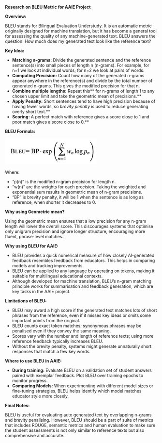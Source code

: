 ﻿**Research on BLEU Metric for AAIE Project** 

**Overview:** 

BLEU stands for Bilingual Evaluation Understudy. It is an automatic metric originally designed for machine translation, but it has become a general tool for assessing the quality of any machine-generated text. BLEU answers the question: How much does my generated text look like the reference text? 

**Key Idea:** 

- **Matching  n-grams:** Divide  the  generated  sentence  and  the  reference sentence(s) into small pieces of length n (n-grams). For example, for n=1 we look at individual words; for n=2 we look at pairs of words.
- **Computing Precision:** Count how many of the generated n-grams appear anywhere in the reference(s) and divide by the total number of generated n-grams. This gives the modified precision for that n. 
- **Combine multiple lengths:** Repeat this** for n-grams of length 1 to any chosen upper limit and take the geometric mean of precisions.** 
- **Apply Penalty:** Short sentences tend to have high precision because of having fewer words, so *brevity penalty* is used to reduce generating overly short text.** 
- **Scoring:** A perfect match with reference gives a score close to 1 and poor match gives a score close to 0.** 

**BLEU Formula:** 

![](Aspose.Words.fbad0d83-1511-4ffd-baa7-69c152702a85.001.png)

Where: 

- “p(n)” is the modified n-gram precision for length n. 
- “w(n)” are the weights for each precision. Taking the weighted and exponential sum results in geometric mean of n-gram precisions. 
- “BP” is brevity penalty, it will be 1 when the sentence is as long as reference, when shorter it decreases to 0. 

**Why using Geometric mean?** 

Using the geometric mean ensures that a low precision for any n-gram length will lower the overall score. This discourages systems that optimise only unigram precision and ignore longer structure, encouraging more fluent, phrase-level matches.  

**Why using BLEU for AAIE:** 

- BLEU  provides  a  quick  numerical  measure  of  how  closely  AI-generated feedback resembles feedback from educators. This helps in comparing models and tracking improvements.
- BLEU can be applied to any language by operating on tokens, making it suitable for multilingual educational contexts.
- Although developed for machine translation, BLEU’s n-gram matching principle works for summarisation and feedback generation, which are key tasks in the AAIE project. 

**Limitations of BLEU:** 

- BLEU may award a high score if the generated text matches lots of short phrases from the reference, even if it misses key ideas or omits some important points from the original.
- BLEU counts exact token matches; synonymous phrases may be penalised even if they convey the same meaning.
- Scores  vary  with  the  number  and  length  of  reference  texts;  using  more reference feedback typically increases BLEU.
- Without  the  brevity  penalty,  systems  might  generate  unnaturally  short responses that match a few key words.

**Where to use BLEU in AAIE:** 

- **During training:** Evaluate BLEU on a validation set of student answers paired with exemplar feedback. Plot BLEU over training epochs to monitor progress. 
- **Comparing  Models:**  When  experimenting  with  different  model  sizes  or fine-tuning strategies, BLEU helps identify which model matches educator style more closely. 

**Final Notes:** 

BLEU is useful for evaluating auto generated text by overlapping n-grams and brevity penalising. However, BLEU should be a part of suite of metrics that includes ROUGE, semantic metrics and human evaluation to make sure the student assessments is not only similar to reference texts but also comprehensive and accurate. 
